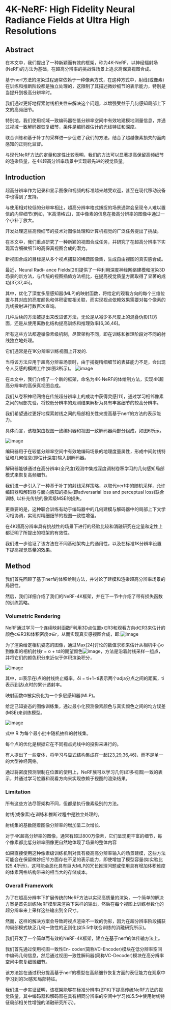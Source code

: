 # 4K-NeRF: High Fidelity Neural Radiance Fields at Ultra High Resolutions
## Abstract
在本文中，我们提出了一种新颖而有效的框架，称为4K-NeRF，以神经辐射场(NeRF)的方法为基础，在超高分辨率的挑战性场景上追求高保真视图合成。

基于nerf方法的渲染过程通常依赖于一种像素方式，在这种方式中，射线(或像素)在训练和推断阶段都是独立处理的，这限制了其描述微妙细节的表示能力，特别是当提升到极高分辨率时。

我们通过更好地探索射线相关性来解决这个问题，以增强受益于几何感知局部上下文的高频细节。

特别地，我们使用视域一致编码器在低分辨率空间中有效地建模地测量信息，并通过视域一致解码器恢复细节，条件是编码器估计的光线特征和深度。

联合训练和基于补丁的采样进一步促进了我们的方法，结合了超越像素损失的面向感知的正则化监督。

与现代NeRF方法的定量和定性比较表明，我们的方法可以显著提高保留高频细节的渲染质量，在4K超高分辨率场景中实现最先进的视觉质量。

## Introduction
超高分辨率作为记录和显示图像和视频的标准越来越受欢迎，甚至在现代移动设备中也得到了支持。

与使用相对较低的分辨率相比，超高分辨率格式捕捉的场景通常会呈现令人难以置信的内容细节(例如，1K高清格式)，其中像素的信息在极高分辨率的图像中通过一个小补丁放大。

开发处理这些高频细节的技术对图像处理和计算机视觉的广泛任务提出了挑战。

在本文中，我们重点研究了一种新颖的视图合成任务，并研究了在超高分辨率下实现富含细微细节的高保真视图合成的潜力。

新视图合成的目标是从多个视点捕获的稀疏图像集，生成自由视图的真实感合成。

最近，Neural Radi- ance Fields[26]提供了一种利用深度神经网络建模和渲染3D场景的新方法，与传统的视图插值方法相比，在提高视觉质量方面取得了显著的成功[37,37,45]。

其中，优化了深度多层感知器(MLP)的映射函数，将给定的观看方向的每个三维位置与其对应的亮度颜色和体积密度相关联，而实现视点依赖效果需要对每个像素的光线投射进行数百次查询。

几种后续的方法被提出来改进该方法，无论是从减少多尺度上的混叠伪影[1]方面，还是从使用离散化结构提高训练和推理效率[6,36,46]。

所有这些方法都遵循像素级机制，尽管架构不同，即在训练和推理阶段对不同的射线独立地处理。

它们通常是在1K分辨率训练视图上开发的.

当将该方法应用于超高分辨率场景时，由于捕捉精细细节的表征能力不足，会出现令人反感的模糊工件(如图3所示)。
![image](https://user-images.githubusercontent.com/48575896/227127104-13779fb3-c1fa-4d69-ad14-e304fe357ab6.png)

在本文中，我们介绍了一个新的框架，命名为4K-NeRF的体绘制方法，实现4K超高分辨率的高保真视图合成。

我们从卷积神经网络在传统超分辨率上的成功中获得灵感[11]，通过学习相邻像素之间的局部先验，将较低分辨率的观测结果解析为具有丰富细节的较高分辨率。

我们希望通过更好地探索射线之间的局部相关性来提高基于nerf的方法的表示能力。

具体而言，该框架由视图一致编码器和视图一致解码器两部分组成，如图6所示。

![image](https://user-images.githubusercontent.com/48575896/227128159-c832bd4f-732b-4960-95cb-2dec60c069b0.png)

编码器用于在较低分辨率空间中有效地编码场景的地理度量属性，形成中间射线特征和几何信息(即估计深度)输入到解码器。

解码器能够通过在高分辨率(全尺度)观测中集成深度调制卷积学习的几何感知局部模式来恢复高频细节。

我们进一步引入了一种基于补丁的射线采样策略，以取代nerf中的随机采样，允许编码器和解码器与面向感知的损失(即adversarial loss and perceptual loss)联合训练, 以补充传统的像素级MSE的损失。

更重要的是，这种联合训练有助于编码器中的几何建模与解码器中的局部上下文学习相协调，实现对精细细节的视图一致性增强。

在4K超高分辨率具有挑战性的场景下进行的经验比较和消融研究在定量和定性上都证明了所提出的框架的有效性。

我们进一步验证了该方法在不同基础架构上的通用性，以及在标准1K分辨率设置下提高视觉质量的效果。

## Method
我们首先回顾了基于nerf的体积绘制方法，并讨论了建模和渲染超高分辨率场景的局限性。

然后，我们详细介绍了我们的NeRF-4K框架，并在下一节中介绍了带有损失函数的训练策略。

### Volumetric Rendering
NeRF通过学习一个连续映射函数F利用3D点位置x∈R3和观看方向d∈R3来估计的颜色c∈R3和体积密度σ∈r，从而实现真实感视图合成，即:![image](https://user-images.githubusercontent.com/48575896/227132297-3d0f29bd-c3d2-4adf-bbb6-ea815b6e6817.png)

为了渲染给定相机姿态的图像，通过Max[24]讨论的数值求积来估计从相机中心o到像素的相机射线r = o + td的期望颜色![image](https://user-images.githubusercontent.com/48575896/227133098-24571e60-da43-440c-9f67-35a23296d68f.png)，方法是沿着射线采样一组点，并将它们的颜色积分来近似于体积渲染积分，

![image](https://user-images.githubusercontent.com/48575896/227133170-93ea2131-9b0b-469f-9213-49db331526cf.png)

其中，αi表示在i点的射线终止概率，δi = ti+1−ti表示两个adja分点之间的距离，ti表示到达i点时的累计透射率。

映射函数Φ被实例化为一个多层感知器(MLP)。

给定已知姿态的图像训练集，通过最小化预测像素颜色与真实颜色之间的均方误差(MSE)来训练模型。

![image](https://user-images.githubusercontent.com/48575896/227135845-00813f06-f861-40af-977c-3ddb4cadd73c.png)

式中 R 为每个最小批中随机抽样的射线集。

每个点的优化是根据它在不同视点光线中的投影来进行的。

有人提出了一些变体，将学习与显式结构集成在一起[23,29,36,46]，而不是单一的大型神经网络。

通过将密度预测限制在位置的使用上，NeRF族可以学习几何(即多视图)一致的表示，并通过学习位置和观看方向来实现依赖于视图的渲染结果。

### Limitation
所有这些方法尽管架构不同，但都是执行像素级别的方法。

射线(或像素)在训练和推断过程中是独立处理的。

射线集的基数随着图像分辨率的增加呈二次增长.

对于4K超高分辨率的图像，通常有超过800万像素，它们呈现更丰富的细节，每个像素都比低分辨率图像更自然地体现了场景的整体内容

如果直接使用这种像素级训练机制对具有极高高分辨率输入的场景建模，这些方法可能会在保留微妙细节方面存在不足的表示能力，即使增加了模型容量(如实验比较5.4所示)，这可能会恶化具有巨大MLP的冗长推理问题或使用具有增加体积维度的体素网格结构带来的相当大的存储成本。

### Overall Framework
为了在超高分辨率下扩展传统的NeRF方法以实现高质量的渲染，一个简单的解决方案是首先训练NeRF模型来渲染下采样的输出，然后在每个视图上训练参数化的超分辨率来上采样这些输出到全尺寸。

然而，这样的解决方案会导致跨视点渲染不一致的伪影，因为在超分辨率阶段捕获的局部模式缺乏几何一致性的正则化(如5.5中联合训练的消融研究所示)。

我们开发了一个简单而有效的NeRF-4K框架，建立在基于nerf的体传输方法上。

我们首先通过使用视图一致性En- coder(简称VC-Encoder)模块在低分辨率空间中编码几何信息，然后通过视图一致性解码器(简称VC-Decoder)模块在高分辨率空间中恢复细微细节。

该方法旨在通过积分提高基于nerf的模型在高频细节恢复方面的表征能力在观察中学习到的3d感知局部特征。

我们进一步实证证明，该框架能够在标准分辨率(即1K)下提高传统NeRF方法的视觉质量，其中编码器和解码器在具有相同分辨率的空间中学习(如5.5中使用射线特征局部相关性增强的消融研究所示)。
